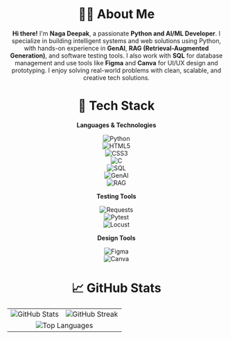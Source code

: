 <div align="center">

# 👨‍💻 About Me

**Hi there!** I'm **Naga Deepak**, a passionate **Python and AI/ML Developer**. I specialize in building intelligent systems and web solutions using Python, with hands-on experience in **GenAI**, **RAG (Retrieval-Augmented Generation)**, and software testing tools. I also work with **SQL** for database management and use tools like **Figma** and **Canva** for UI/UX design and prototyping. I enjoy solving real-world problems with clean, scalable, and creative tech solutions.

</div>

<div align="center">

# 🚀 Tech Stack

**Languages & Technologies**

![Python](https://img.shields.io/badge/python-%2314354C.svg?style=for-the-badge&logo=python&logoColor=white)  
![HTML5](https://img.shields.io/badge/html5-%23E34F26.svg?style=for-the-badge&logo=html5&logoColor=white)  
![CSS3](https://img.shields.io/badge/css3-%231572B6.svg?style=for-the-badge&logo=css3&logoColor=white)  
![C](https://img.shields.io/badge/c-%2300599C.svg?style=for-the-badge&logo=c&logoColor=white)  
![SQL](https://img.shields.io/badge/sql-%2300C7B7.svg?style=for-the-badge&logo=mysql&logoColor=white)  
![GenAI](https://img.shields.io/badge/Generative_AI-%23FF69B4.svg?style=for-the-badge&logo=openai&logoColor=white)  
![RAG](https://img.shields.io/badge/RAG-%23008B8B.svg?style=for-the-badge&logo=semantic-release&logoColor=white)

**Testing Tools**

![Requests](https://img.shields.io/badge/requests-%23000000.svg?style=for-the-badge&logo=python&logoColor=white)  
![Pytest](https://img.shields.io/badge/pytest-%23FF8800.svg?style=for-the-badge&logo=python&logoColor=white)  
![Locust](https://img.shields.io/badge/locust-%2300AD4F.svg?style=for-the-badge&logo=locust&logoColor=white)

**Design Tools**

![Figma](https://img.shields.io/badge/figma-%23F24E1E.svg?style=for-the-badge&logo=figma&logoColor=white)  
![Canva](https://img.shields.io/badge/canva-%2300C4CC.svg?style=for-the-badge&logo=canva&logoColor=white)

</div>

<div align="center">

# 📈 GitHub Stats

<table>
  <tr>
    <td>
      <img src="https://github-readme-stats.vercel.app/api?username=NAGA612005&theme=dark&hide_border=false&include_all_commits=false&count_private=false" alt="GitHub Stats"/>
    </td>
    <td>
      <img src="https://github-readme-streak-stats.herokuapp.com/?user=NAGA612005&theme=dark&hide_border=false" alt="GitHub Streak"/>
    </td>
  </tr>
  <tr>
    <td colspan="2" align="center">
      <img src="https://github-readme-stats.vercel.app/api/top-langs/?username=NAGA612005&theme=dark&hide_border=false&include_all_commits=false&count_private=false&layout=compact" alt="Top Languages"/>
    </td>
  </tr>
</table>

</div>

